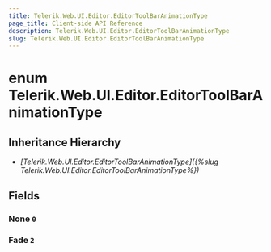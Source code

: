 ```yaml
---
title: Telerik.Web.UI.Editor.EditorToolBarAnimationType
page_title: Client-side API Reference
description: Telerik.Web.UI.Editor.EditorToolBarAnimationType
slug: Telerik.Web.UI.Editor.EditorToolBarAnimationType
---
```


# enum Telerik.Web.UI.Editor.EditorToolBarAnimationType

## Inheritance Hierarchy

* *[Telerik.Web.UI.Editor.EditorToolBarAnimationType]({%slug Telerik.Web.UI.Editor.EditorToolBarAnimationType%})*

## Fields

### None `0`

### Fade `2`


